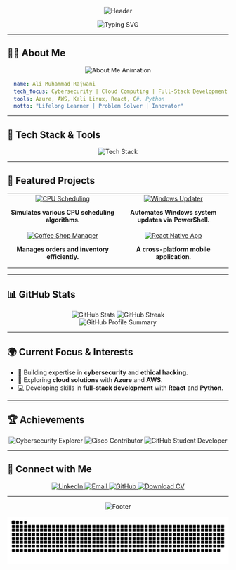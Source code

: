
<!-- Header Banner with Gradient Colors and Stylish Font -->
<p align="center">
  <img src="https://capsule-render.vercel.app/api?type=waving&color=0:6a11cb,100:2575fc&height=160&section=header&text=Alimuhammad%20Rajwani&fontSize=45&fontColor=fff&animation=fadeIn&fontAlignY=40&desc=Cybersecurity%20Explorer%20|%20Tech%20Innovator&descAlignY=60&descAlign=50" alt="Header" />
</p>

<!-- Animated Typing Effect for a Professional Tagline -->
<p align="center">
  <img src="https://readme-typing-svg.demolab.com?font=Fira+Code&size=24&pause=1000&color=00FFEC&center=true&vCenter=true&width=600&lines=Cybersecurity+Explorer+|+Cloud+Computing+Enthusiast;Full-Stack+Developer+%7C+Innovator;Passionate+About+Technology+and+Learning" alt="Typing SVG" />
</p>

---

## 👨‍💻 About Me

<p align="center">
  <img src="https://readme-typing-svg.demolab.com?font=Fira+Code&size=22&color=FFDD00&width=600&lines=Always+Learning+New+Things;Aspiring+to+Become+a+Cybersecurity+Expert" alt="About Me Animation" />
</p>

```yaml
  name: Ali Muhammad Rajwani
  tech_focus: Cybersecurity | Cloud Computing | Full-Stack Development
  tools: Azure, AWS, Kali Linux, React, C#, Python
  motto: "Lifelong Learner | Problem Solver | Innovator"
```

---

## 🚀 Tech Stack & Tools

<p align="center">
  <img src="https://skillicons.dev/icons?i=python,cs,cpp,react,linux,html,css,js,kubernetes,docker,azure,aws,git&perline=6" alt="Tech Stack" />
</p>

---

## 🌟 Featured Projects

<table align="center" width="90%">
  <tr>
    <td align="center" width="50%">
      <a href="https://github.com/Alimuhammad-Rajwani/Cpu-Schduling-Algorithm-Calculator.git">
        <img src="https://img.shields.io/badge/CPU%20Scheduling-6a11cb?style=for-the-badge&logo=csharp&logoColor=white" alt="CPU Scheduling" />
      </a>
      <p><strong>Simulates various CPU scheduling algorithms.</strong></p>
    </td>
    <td align="center" width="50%">
      <a href="https://github.com/Alimuhammad-Rajwani/Window-System-Update.git">
        <img src="https://img.shields.io/badge/Windows%20Updater-0078D4?style=for-the-badge&logo=windows&logoColor=white" alt="Windows Updater" />
      </a>
      <p><strong>Automates Windows system updates via PowerShell.</strong></p>
    </td>
  </tr>
  <tr>
    <td align="center" width="50%">
      <a href="https://github.com/Alimuhammad-Rajwani/Coffee_Shop.git">
        <img src="https://img.shields.io/badge/Coffee%20Shop%20Manager-6d2c91?style=for-the-badge&logo=coffee&logoColor=white" alt="Coffee Shop Manager" />
      </a>
      <p><strong>Manages orders and inventory efficiently.</strong></p>
    </td>
    <td align="center" width="50%">
      <a href="https://github.com/Alimuhammad-Rajwani/React-Native-App.git">
        <img src="https://img.shields.io/badge/React%20Native%20App-61DAFB?style=for-the-badge&logo=react&logoColor=white" alt="React Native App" />
      </a>
      <p><strong>A cross-platform mobile application.</strong></p>
    </td>
  </tr>
</table>


---

## 📊 GitHub Stats

<div align="center">
  <img src="https://github-readme-stats.vercel.app/api?username=Alimuhammad-Rajwani&show_icons=true&theme=monokai&count_private=true&include_all_commits=true" alt="GitHub Stats" width="350"/>
  <img src="https://github-readme-streak-stats.herokuapp.com/?user=ALIMUHAMMAD-RAJWANI&theme=monokai&hide_border=false" alt="GitHub Streak" width="350"/>
</div>

<div align="center">
  <img src="https://github-profile-summary-cards.vercel.app/api/cards/profile-details?username=Alimuhammad-Rajwani&theme=monokai" alt="GitHub Profile Summary" width="350"/>
</div>

---

## 🌍 Current Focus & Interests

- 🌱 Building expertise in **cybersecurity** and **ethical hacking**.
- 🚀 Exploring **cloud solutions** with **Azure** and **AWS**.
- 💻 Developing skills in **full-stack development** with **React** and **Python**.

---

## 🏆 Achievements

<p align="center">
  <img src="https://img.shields.io/badge/-Cybersecurity%20Explorer-red?style=for-the-badge&logo=security" alt="Cybersecurity Explorer" />
  <img src="https://img.shields.io/badge/-Cisco%20Contributor%202-blue?style=for-the-badge&logo=cisco&logoColor=white" alt="Cisco Contributor" />
  <img src="https://img.shields.io/badge/-GitHub%20Student%20Developer%20Pack-orange?style=for-the-badge&logo=github" alt="GitHub Student Developer" />
</p>

---

## 🤝 Connect with Me

<p align="center">
  <a href="https://www.linkedin.com/in/alimuhammadrajwani/">
    <img src="https://img.shields.io/badge/LinkedIn-0077B5?style=for-the-badge&logo=linkedin&logoColor=white" alt="LinkedIn" />
  </a>
  <a href="mailto:alirajwani59@gmail.com">
    <img src="https://img.shields.io/badge/Email-D14836?style=for-the-badge&logo=gmail&logoColor=white" alt="Email" />
  </a>
  <a href="https://github.com/AlimuhammadRajwani">
    <img src="https://img.shields.io/badge/GitHub-181717?style=for-the-badge&logo=github&logoColor=white" alt="GitHub" />
  </a>

 <a href="https://github.com/AliMuhammad-Rajwani/Cv" download>
    <img src="https://img.shields.io/badge/CV-Download%20Now-1E90FF?style=for-the-badge&logo=github&logoColor=white" alt="Download CV" />
  </a>

</p>

---

<!-- Footer -->
<p align="center">
  <img src="https://capsule-render.vercel.app/api?type=waving&color=0:6a11cb,100:2575fc&height=120&section=footer" alt="Footer" />
</p>


<!-- GitHub Snake Animation -->
<div align="center">
  <img src="https://raw.githubusercontent.com/platane/snk/output/github-contribution-grid-snake.svg" alt="GitHub Contribution Snake Animation" />
</div>












